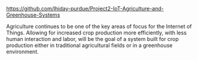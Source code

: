 https://github.com/lhiday-purdue/Project2-IoT-Agriculture-and-Greenhouse-Systems

Agriculture continues to be one of the key areas of focus for the Internet of Things. Allowing for increased crop production more efficiently, with less human interaction and labor, will be the goal of a system built for crop production either in traditional agricultural fields or in a greenhouse environment.
